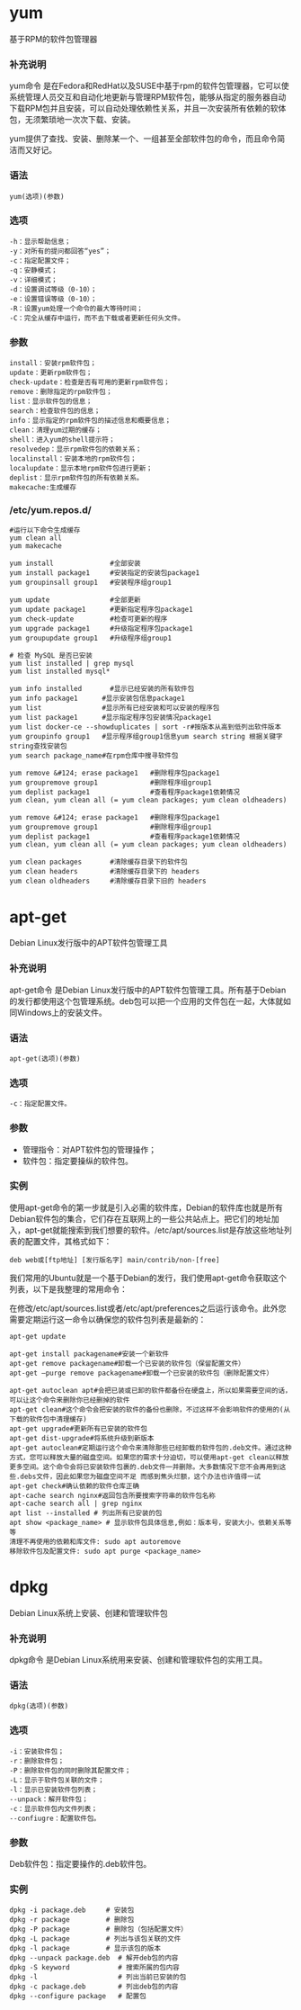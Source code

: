 # yum

基于RPM的软件包管理器

### 补充说明

yum命令 是在Fedora和RedHat以及SUSE中基于rpm的软件包管理器，它可以使系统管理人员交互和自动化地更新与管理RPM软件包，能够从指定的服务器自动下载RPM包并且安装，可以自动处理依赖性关系，并且一次安装所有依赖的软体包，无须繁琐地一次次下载、安装。

yum提供了查找、安装、删除某一个、一组甚至全部软件包的命令，而且命令简洁而又好记。

### 语法

```
yum(选项)(参数)
```

### 选项

```
-h：显示帮助信息；
-y：对所有的提问都回答“yes”；
-c：指定配置文件；
-q：安静模式；
-v：详细模式；
-d：设置调试等级（0-10）；
-e：设置错误等级（0-10）；
-R：设置yum处理一个命令的最大等待时间；
-C：完全从缓存中运行，而不去下载或者更新任何头文件。
```

### 参数
```
install：安装rpm软件包；
update：更新rpm软件包；
check-update：检查是否有可用的更新rpm软件包；
remove：删除指定的rpm软件包；
list：显示软件包的信息；
search：检查软件包的信息；
info：显示指定的rpm软件包的描述信息和概要信息；
clean：清理yum过期的缓存；
shell：进入yum的shell提示符；
resolvedep：显示rpm软件包的依赖关系；
localinstall：安装本地的rpm软件包；
localupdate：显示本地rpm软件包进行更新；
deplist：显示rpm软件包的所有依赖关系。
makecache:生成缓存
```

### /etc/yum.repos.d/

```shell
#运行以下命令生成缓存
yum clean all
yum makecache

yum install              #全部安装
yum install package1     #安装指定的安装包package1
yum groupinsall group1   #安装程序组group1

yum update               #全部更新
yum update package1      #更新指定程序包package1
yum check-update         #检查可更新的程序
yum upgrade package1     #升级指定程序包package1
yum groupupdate group1   #升级程序组group1

# 检查 MySQL 是否已安装
yum list installed | grep mysql
yum list installed mysql*

yum info installed		 #显示已经安装的所有软件包
yum info package1      #显示安装包信息package1
yum list               #显示所有已经安装和可以安装的程序包
yum list package1      #显示指定程序包安装情况package1
yum list docker-ce --showduplicates | sort -r#按版本从高到低列出软件版本
yum groupinfo group1   #显示程序组group1信息yum search string 根据关键字string查找安装包
yum search package_name#在rpm仓库中搜寻软件包

yum remove &#124; erase package1   #删除程序包package1
yum groupremove group1             #删除程序组group1
yum deplist package1               #查看程序package1依赖情况
yum clean, yum clean all (= yum clean packages; yum clean oldheaders)

yum remove &#124; erase package1   #删除程序包package1
yum groupremove group1             #删除程序组group1
yum deplist package1               #查看程序package1依赖情况
yum clean, yum clean all (= yum clean packages; yum clean oldheaders)

yum clean packages       #清除缓存目录下的软件包
yum clean headers        #清除缓存目录下的 headers
yum clean oldheaders     #清除缓存目录下旧的 headers
```



# apt-get

Debian Linux发行版中的APT软件包管理工具

### 补充说明
apt-get命令 是Debian Linux发行版中的APT软件包管理工具。所有基于Debian的发行都使用这个包管理系统。deb包可以把一个应用的文件包在一起，大体就如同Windows上的安装文件。

### 语法
```
apt-get(选项)(参数)
```

### 选项

```
-c：指定配置文件。
```

### 参数

- 管理指令：对APT软件包的管理操作；
- 软件包：指定要操纵的软件包。

### 实例

使用apt-get命令的第一步就是引入必需的软件库，Debian的软件库也就是所有Debian软件包的集合，它们存在互联网上的一些公共站点上。把它们的地址加入，apt-get就能搜索到我们想要的软件。/etc/apt/sources.list是存放这些地址列表的配置文件，其格式如下：

```
deb web或[ftp地址] [发行版名字] main/contrib/non-[free]
```


我们常用的Ubuntu就是一个基于Debian的发行，我们使用apt-get命令获取这个列表，以下是我整理的常用命令：

在修改/etc/apt/sources.list或者/etc/apt/preferences之后运行该命令。此外您需要定期运行这一命令以确保您的软件包列表是最新的：

```shell
apt-get update
```

```shell
apt-get install packagename#安装一个新软件
apt-get remove packagename#卸载一个已安装的软件包（保留配置文件）
apt-get –purge remove packagename#卸载一个已安装的软件包（删除配置文件）

apt-get autoclean apt#会把已装或已卸的软件都备份在硬盘上，所以如果需要空间的话，可以让这个命令来删除你已经删掉的软件
apt-get clean#这个命令会把安装的软件的备份也删除，不过这样不会影响软件的使用的(从下载的软件包中清理缓存)
apt-get upgrade#更新所有已安装的软件包
apt-get dist-upgrade#将系统升级到新版本
apt-get autoclean#定期运行这个命令来清除那些已经卸载的软件包的.deb文件。通过这种方式，您可以释放大量的磁盘空间。如果您的需求十分迫切，可以使用apt-get clean以释放更多空间。这个命令会将已安装软件包裹的.deb文件一并删除。大多数情况下您不会再用到这些.debs文件，因此如果您为磁盘空间不足 而感到焦头烂额，这个办法也许值得一试
apt-get check#确认依赖的软件仓库正确
apt-cache search nginx#返回包含所要搜索字符串的软件包名称
apt-cache search all | grep nginx
apt list --installed # 列出所有已安装的包
apt show <package_name> # 显示软件包具体信息,例如：版本号，安装大小，依赖关系等等
清理不再使用的依赖和库文件: sudo apt autoremove
移除软件包及配置文件: sudo apt purge <package_name>
```



# dpkg

Debian Linux系统上安装、创建和管理软件包

### 补充说明
dpkg命令 是Debian Linux系统用来安装、创建和管理软件包的实用工具。

### 语法

```
dpkg(选项)(参数)
```

### 选项
```
-i：安装软件包；
-r：删除软件包；
-P：删除软件包的同时删除其配置文件；
-L：显示于软件包关联的文件；
-l：显示已安装软件包列表；
--unpack：解开软件包；
-c：显示软件包内文件列表；
--confiugre：配置软件包。
```

### 参数

Deb软件包：指定要操作的.deb软件包。

### 实例
```
dpkg -i package.deb     # 安装包
dpkg -r package         # 删除包
dpkg -P package         # 删除包（包括配置文件）
dpkg -L package         # 列出与该包关联的文件
dpkg -l package         # 显示该包的版本
dpkg --unpack package.deb  # 解开deb包的内容
dpkg -S keyword            # 搜索所属的包内容
dpkg -l                    # 列出当前已安装的包
dpkg -c package.deb        # 列出deb包的内容
dpkg --configure package   # 配置包
```


